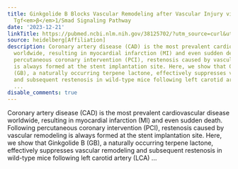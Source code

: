 ```yaml
---
title: Ginkgolide B Blocks Vascular Remodeling after Vascular Injury via Regulating
  Tgf<em>β</em>1/Smad Signaling Pathway
date: '2023-12-21'
linkTitle: https://pubmed.ncbi.nlm.nih.gov/38125702/?utm_source=curl&utm_medium=rss&utm_campaign=pubmed-2&utm_content=1FakS-2QOkCT8HsMOQP1bCRQ4YzyumYOmxmF0moLsQ3dFB1E9V&fc=20220326224207&ff=20231221170728&v=2.18.0
source: heidelberg[Affiliation]
description: Coronary artery disease (CAD) is the most prevalent cardiovascular disease
  worldwide, resulting in myocardial infarction (MI) and even sudden death. Following
  percutaneous coronary intervention (PCI), restenosis caused by vascular remodeling
  is always formed at the stent implantation site. Here, we show that Ginkgolide B
  (GB), a naturally occurring terpene lactone, effectively suppresses vascular remodeling
  and subsequent restenosis in wild-type mice following left carotid artery (LCA)
  ...
disable_comments: true
---
```

Coronary artery disease (CAD) is the most prevalent cardiovascular disease worldwide, resulting in myocardial infarction (MI) and even sudden death. Following percutaneous coronary intervention (PCI), restenosis caused by vascular remodeling is always formed at the stent implantation site. Here, we show that Ginkgolide B (GB), a naturally occurring terpene lactone, effectively suppresses vascular remodeling and subsequent restenosis in wild-type mice following left carotid artery (LCA) ...